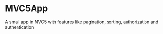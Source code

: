 # MVC5App
A small app in MVC5 with features like pagination, sorting, authorization and authentication
